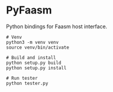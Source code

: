 # PyFaasm

Python bindings for Faasm host interface.

```
# Venv
python3 -m venv venv
source venv/bin/activate

# Build and install
python setup.py build
python setup.py install

# Run tester
python tester.py
```

